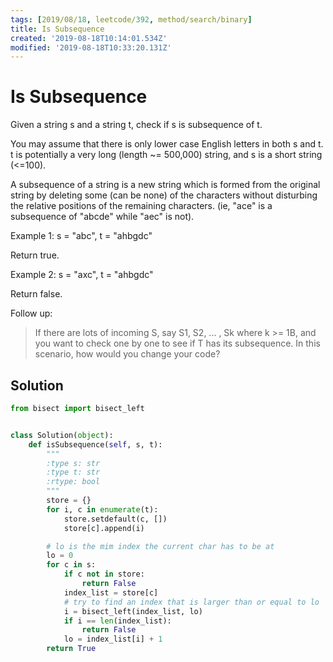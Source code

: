 ```yaml
---
tags: [2019/08/18, leetcode/392, method/search/binary]
title: Is Subsequence
created: '2019-08-18T10:14:01.534Z'
modified: '2019-08-18T10:33:20.131Z'
---
```


# Is Subsequence

Given a string s and a string t, check if s is subsequence of t.

You may assume that there is only lower case English letters in both s and t. t is potentially a very long (length ~= 500,000) string, and s is a short string (<=100).

A subsequence of a string is a new string which is formed from the original string by deleting some (can be none) of the characters without disturbing the relative positions of the remaining characters. (ie, "ace" is a subsequence of "abcde" while "aec" is not).

Example 1:
s = "abc", t = "ahbgdc"

Return true.

Example 2:
s = "axc", t = "ahbgdc"

Return false.

Follow up:
> If there are lots of incoming S, say S1, S2, ... , Sk where k >= 1B, and you want to check one by one to see if T has its subsequence. In this scenario, how would you change your code?


## Solution

```python
from bisect import bisect_left


class Solution(object):
    def isSubsequence(self, s, t):
        """
        :type s: str
        :type t: str
        :rtype: bool
        """
        store = {}
        for i, c in enumerate(t):
            store.setdefault(c, [])
            store[c].append(i)

        # lo is the mim index the current char has to be at
        lo = 0
        for c in s:
            if c not in store:
                return False
            index_list = store[c]
            # try to find an index that is larger than or equal to lo
            i = bisect_left(index_list, lo)
            if i == len(index_list):
                return False
            lo = index_list[i] + 1
        return True
```
